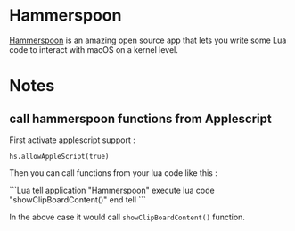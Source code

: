# Hammerspoon

[Hammerspoon](https://github.com/Hammerspoon/hammerspoon) is an amazing open source app that lets you write some Lua code to interact with macOS on a kernel level. 

# Notes

## call hammerspoon functions from Applescript
First activate applescript support : 

`hs.allowAppleScript(true)`

Then you can call functions from your lua code like this :

\`\`\`Lua
tell application "Hammerspoon"
execute lua code "showClipBoardContent()"
end tell
\`\`\`

In the above case it would call `showClipBoardContent()` function.